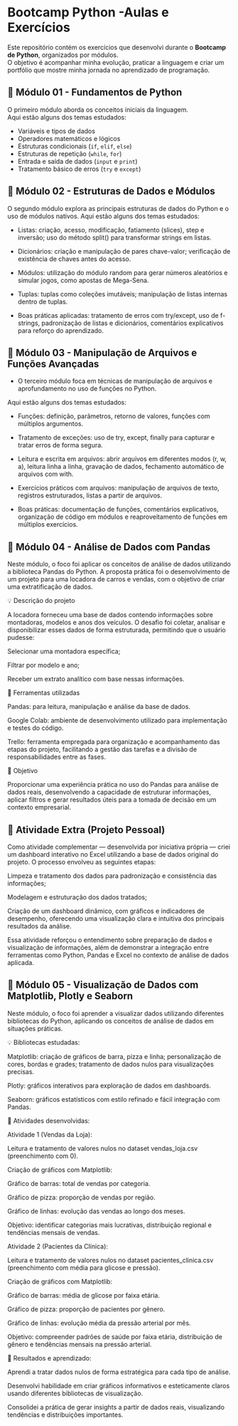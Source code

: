 # Bootcamp Python -Aulas e Exercícios

Este repositório contém os exercícios que desenvolvi durante o **Bootcamp de Python**, organizados por módulos.  
O objetivo é acompanhar minha evolução, praticar a linguagem e criar um portfólio que mostre minha jornada no aprendizado de programação.




## 📝 Módulo 01 - Fundamentos de Python

O primeiro módulo aborda os conceitos iniciais da linguagem.  
Aqui estão alguns dos temas estudados:

- Variáveis e tipos de dados  
- Operadores matemáticos e lógicos  
- Estruturas condicionais (`if`, `elif`, `else`)  
- Estruturas de repetição (`while`, `for`)  
- Entrada e saída de dados (`input` e `print`)  
- Tratamento básico de erros (`try` e `except`)


## 📝 Módulo 02 - Estruturas de Dados e Módulos

O segundo módulo explora as principais estruturas de dados do Python e o uso de módulos nativos.
Aqui estão alguns dos temas estudados:

- Listas: criação, acesso, modificação, fatiamento (slices), step e inversão; uso do método split() para transformar strings em listas.

- Dicionários: criação e manipulação de pares chave-valor; verificação de existência de chaves antes do acesso.

- Módulos: utilização do módulo random para gerar números aleatórios e simular jogos, como apostas de Mega-Sena.

- Tuplas: tuplas como coleções imutáveis; manipulação de listas internas dentro de tuplas.

- Boas práticas aplicadas: tratamento de erros com try/except, uso de f-strings, padronização de listas e dicionários, comentários explicativos para reforço do aprendizado.


## 📝 Módulo 03 - Manipulação de Arquivos e Funções Avançadas

- O terceiro módulo foca em técnicas de manipulação de arquivos e aprofundamento no uso de funções no Python.

Aqui estão alguns dos temas estudados:

- Funções: definição, parâmetros, retorno de valores, funções com múltiplos argumentos.

- Tratamento de exceções: uso de try, except, finally para capturar e tratar erros de forma segura.

- Leitura e escrita em arquivos: abrir arquivos em diferentes modos (r, w, a), leitura linha a linha, gravação de dados, fechamento automático de arquivos com with.

- Exercícios práticos com arquivos: manipulação de arquivos de texto, registros estruturados, listas a partir de arquivos.

- Boas práticas: documentação de funções, comentários explicativos, organização de código em módulos e reaproveitamento de funções em múltiplos exercícios.


## 📝 Módulo 04 - Análise de Dados com Pandas

Neste módulo, o foco foi aplicar os conceitos de análise de dados utilizando a biblioteca Pandas do Python.
A proposta prática foi o desenvolvimento de um projeto para uma locadora de carros e vendas, com o objetivo de criar uma extratificação de dados.

💡 Descrição do projeto

A locadora forneceu uma base de dados contendo informações sobre montadoras, modelos e anos dos veículos.
O desafio foi coletar, analisar e disponibilizar esses dados de forma estruturada, permitindo que o usuário pudesse:

Selecionar uma montadora específica;

Filtrar por modelo e ano;

Receber um extrato analítico com base nessas informações.

🧰 Ferramentas utilizadas

Pandas: para leitura, manipulação e análise da base de dados.

Google Colab: ambiente de desenvolvimento utilizado para implementação e testes do código.

Trello: ferramenta empregada para organização e acompanhamento das etapas do projeto, facilitando a gestão das tarefas e a divisão de responsabilidades entre as fases.

🎯 Objetivo

Proporcionar uma experiência prática no uso do Pandas para análise de dados reais, desenvolvendo a capacidade de estruturar informações, aplicar filtros e gerar resultados úteis para a tomada de decisão em um contexto empresarial.

## 💼 Atividade Extra (Projeto Pessoal)

Como atividade complementar — desenvolvida por iniciativa própria — criei um dashboard interativo no Excel utilizando a base de dados original do projeto.
O processo envolveu as seguintes etapas:

Limpeza e tratamento dos dados para padronização e consistência das informações;

Modelagem e estruturação dos dados tratados;

Criação de um dashboard dinâmico, com gráficos e indicadores de desempenho, oferecendo uma visualização clara e intuitiva dos principais resultados da análise.

Essa atividade reforçou o entendimento sobre preparação de dados e visualização de informações, além de demonstrar a integração entre ferramentas como Python, Pandas e Excel no contexto de análise de dados aplicada.


## 📝 Módulo 05 - Visualização de Dados com Matplotlib, Plotly e Seaborn

Neste módulo, o foco foi aprender a visualizar dados utilizando diferentes bibliotecas do Python, aplicando os conceitos de análise de dados em situações práticas.

💡 Bibliotecas estudadas:

Matplotlib: criação de gráficos de barra, pizza e linha; personalização de cores, bordas e grades; tratamento de dados nulos para visualizações precisas.

Plotly: gráficos interativos para exploração de dados em dashboards.

Seaborn: gráficos estatísticos com estilo refinado e fácil integração com Pandas.

🧰 Atividades desenvolvidas:

Atividade 1 (Vendas da Loja):

Leitura e tratamento de valores nulos no dataset vendas_loja.csv (preenchimento com 0).

Criação de gráficos com Matplotlib:

Gráfico de barras: total de vendas por categoria.

Gráfico de pizza: proporção de vendas por região.

Gráfico de linhas: evolução das vendas ao longo dos meses.

Objetivo: identificar categorias mais lucrativas, distribuição regional e tendências mensais de vendas.

Atividade 2 (Pacientes da Clínica):

Leitura e tratamento de valores nulos no dataset pacientes_clinica.csv (preenchimento com média para glicose e pressão).

Criação de gráficos com Matplotlib:

Gráfico de barras: média de glicose por faixa etária.

Gráfico de pizza: proporção de pacientes por gênero.

Gráfico de linhas: evolução média da pressão arterial por mês.

Objetivo: compreender padrões de saúde por faixa etária, distribuição de gênero e tendências mensais na pressão arterial.

🎯 Resultados e aprendizado:

Aprendi a tratar dados nulos de forma estratégica para cada tipo de análise.

Desenvolvi habilidade em criar gráficos informativos e esteticamente claros usando diferentes bibliotecas de visualização.

Consolidei a prática de gerar insights a partir de dados reais, visualizando tendências e distribuições importantes.
